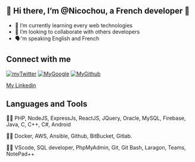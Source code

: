 ## 👋 Hi there, I’m @Nicochou, a French developer 👋

- 🌱 I’m currently learning every web technologies
- 💞️ I’m looking to collaborate with others developers 
- 🗣'm speaking English and French

## Connect with me

[![myTwitter][1.1]][1]
[![MyGoogle][3.1]][3]
[![MyGithub][6.1]][6]

[My Linkedin](https://www.linkedin.com/in/nicolas-boulein-131a75162/)

[1.1]: http://i.imgur.com/tXSoThF.png (twitter icon with padding)
[3.1]: http://i.imgur.com/yCsTjba.png (google plus icon with padding)
[6.1]: http://i.imgur.com/0o48UoR.png (github icon with padding)
[1]: https://twitter.com/NicolasBoulein
[3]: https://plus.google.com/nicolasboulein
[6]: https://github.com/Nicochou

## Languages and Tools

👨‍💻 PHP, NodeJS, ExpressJs, ReactJS, JQuery, Oracle, MySQL, Firebase, Java, C, C++, C#, Android

👨‍🚀 Docker, AWS, Ansible, Github, BitBucket, Gitlab.

👨‍🍳 VScode, SQL developer, PhpMyAdmin, Git, Git Bash, Laragon, Teams, NotePad++
